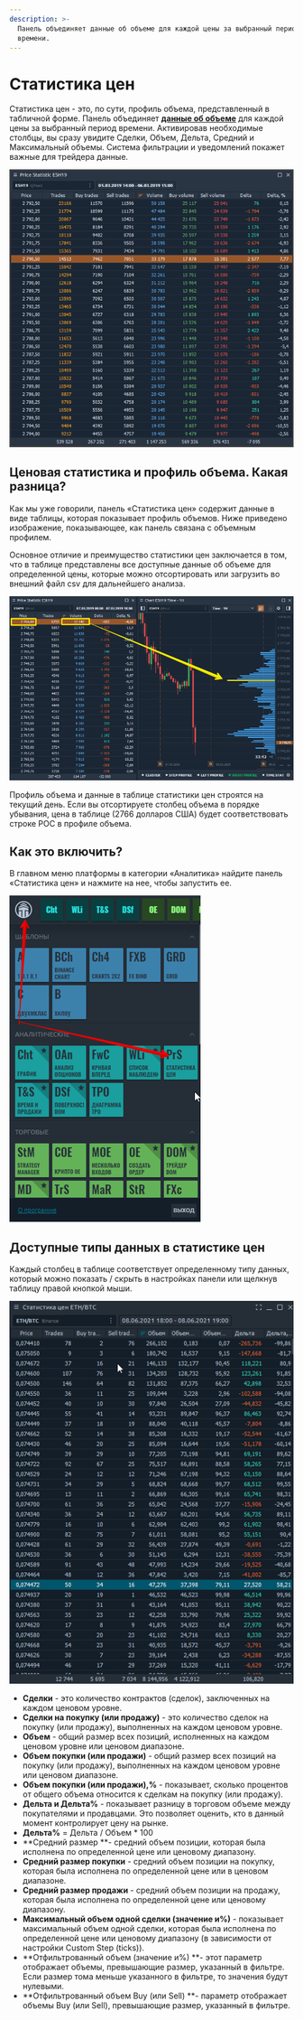 ```yaml
---
description: >-
  Панель объединяет данные об объеме для каждой цены за выбранный период
  времени.
---
```


# Статистика цен

Статистика цен - это, по сути, профиль объема, представленный в табличной форме. Панель объединяет [**данные об объеме**](https://app.gitbook.com/@quantower/s/quantower-ru/\~/drafts/-MbkLu7tVnWGiBHvG2pl/analytics-panels/chart/volume-analysis-tools/volume-profiles) для каждой цены за выбранный период времени. Активировав необходимые столбцы, вы сразу увидите Сделки, Объем, Дельта, Средний и Максимальный объемы. Система фильтрации и уведомлений покажет важные для трейдера данные.

![Общий вид панели статистики цен](../.gitbook/assets/price-statistic-general-view.png)

## Ценовая статистика и профиль объема. Какая разница?

Как мы уже говорили, панель «Статистика цен» содержит данные в виде таблицы, которая показывает профиль объемов. Ниже приведено изображение, показывающее, как панель связана с объемным профилем.

Основное отличие и преимущество статистики цен заключается в том, что в таблице представлены все доступные данные об объеме для определенной цены, которые можно отсортировать или загрузить во внешний файл csv для дальнейшего анализа.

![Статистика цен и профиль объема](../.gitbook/assets/chart-and-price-statistic.png)

Профиль объема и данные в таблице статистики цен строятся на текущий день. Если вы отсортируете столбец объема в порядке убывания, цена в таблице (2766 долларов США) будет соответствовать строке POC в профиле объема.

## Как это включить?

В главном меню платформы в категории «Аналитика» найдите панель «Статистика цен» и нажмите на нее, чтобы запустить ее.

![](../.gitbook/assets/menyu-statistika-cen.png)

## Доступные типы данных в статистике цен

Каждый столбец в таблице соответствует определенному типу данных, который можно показать / скрыть в настройках панели или щелкнув таблицу правой кнопкой мыши.

![](../.gitbook/assets/statistika-cen.gif)

* **Сделки** - это количество контрактов (сделок), заключенных на каждом ценовом уровне.
* **Сделки на покупку (или продажу)** - это количество сделок на покупку (или продажу), выполненных на каждом ценовом уровне.
* **Объем** - общий размер всех позиций, исполненных на каждом ценовом уровне или ценовом диапазоне.
* **Объем покупки (или продажи)** - общий размер всех позиций на покупку (или продажу), выполненных на каждом ценовом уровне или ценовом диапазоне.
* **Объем покупки (или продажи),%** - показывает, сколько процентов от общего объема относится к сделкам на покупку (или продажу).
* **Дельта и Дельта%** - показывает разницу в торговом объеме между покупателями и продавцами. Это позволяет оценить, кто в данный момент контролирует цену на рынке.&#x20;
* **Дельта%** = Дельта / Объем \* 100
* **Средний размер **- средний объем позиции, которая была исполнена по определенной цене или ценовому диапазону.
* **Средний размер покупки** - средний объем позиции на покупку, которая была исполнена по определенной цене или в ценовом диапазоне.
* **Средний размер продажи** - средний объем позиции на продажу, которая была исполнена по определенной цене или ценовому диапазону.
* **Максимальный объем одной сделки (значение и%)** - показывает максимальный объем одной сделки, которая была исполнена по определенной цене или ценовому диапазону (в зависимости от настройки Custom Step (ticks)).
* **Отфильтрованный объем (значение и%) **- этот параметр отображает объемы, превышающие размер, указанный в фильтре. Если размер тома меньше указанного в фильтре, то значения будут нулевыми.
* **Отфильтрованный объем Buy (или Sell) **- параметр отображает объемы Buy (или Sell), превышающие размер, указанный в фильтре.
